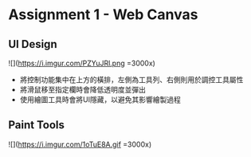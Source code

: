 # Assignment 1 - Web Canvas

## UI Design
![](https://i.imgur.com/PZYuJRl.png =3000x)

* 將控制功能集中在上方的橫排，左側為工具列、右側則用於調控工具屬性
* 將滑鼠移至指定欄時會降低透明度並彈出
* 使用繪圖工具時會將UI隱藏，以避免其影響繪製過程

## Paint Tools
![](https://i.imgur.com/1oTuE8A.gif =3000x)
